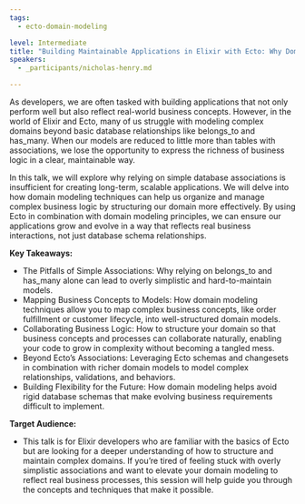 ```yaml
---
tags: 
  - ecto-domain-modeling

level: Intermediate
title: "Building Maintainable Applications in Elixir with Ecto: Why Domain Modeling Matters"
speakers: 
  - _participants/nicholas-henry.md

---
```

As developers, we are often tasked with building applications that not only perform well but also reflect real-world business concepts. However, in the world of Elixir and Ecto, many of us struggle with modeling complex domains beyond basic database relationships like belongs_to and has_many. When our models are reduced to little more than tables with associations, we lose the opportunity to express the richness of business logic in a clear, maintainable way.

In this talk, we will explore why relying on simple database associations is insufficient for creating long-term, scalable applications. We will delve into how domain modeling techniques can help us organize and manage complex business logic by structuring our domain more effectively. By using Ecto in combination with domain modeling principles, we can ensure our applications grow and evolve in a way that reflects real business interactions, not just database schema relationships.

**Key Takeaways:**

- The Pitfalls of Simple Associations: Why relying on belongs_to and has_many alone can lead to overly simplistic and hard-to-maintain models.
- Mapping Business Concepts to Models: How domain modeling techniques allow you to map complex business concepts, like order fulfillment or customer lifecycle, into well-structured domain models.
- Collaborating Business Logic: How to structure your domain so that business concepts and processes can collaborate naturally, enabling your code to grow in complexity without becoming a tangled mess.
- Beyond Ecto’s Associations: Leveraging Ecto schemas and changesets in combination with richer domain models to model complex relationships, validations, and behaviors.
- Building Flexibility for the Future: How domain modeling helps avoid rigid database schemas that make evolving business requirements difficult to implement.

**Target Audience:**

- This talk is for Elixir developers who are familiar with the basics of Ecto but are looking for a deeper understanding of how to structure and maintain complex domains. If you’re tired of feeling stuck with overly simplistic associations and want to elevate your domain modeling to reflect real business processes, this session will help guide you through the concepts and techniques that make it possible.
